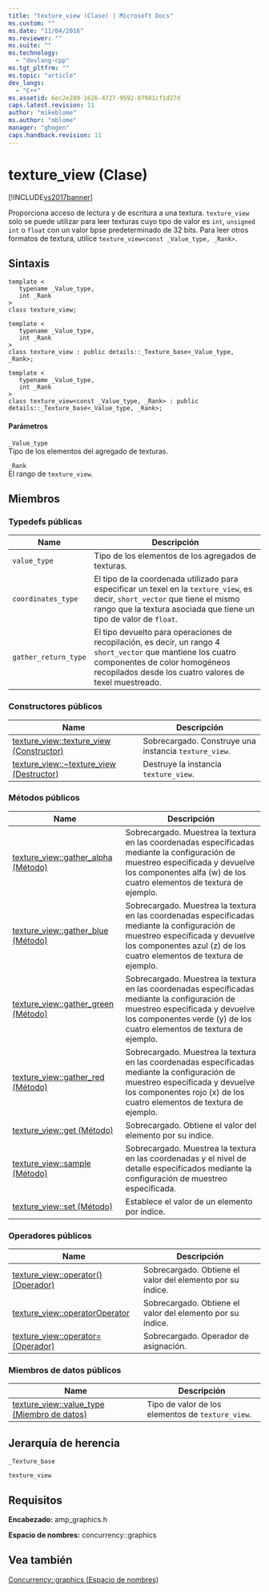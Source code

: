 ```yaml
---
title: "texture_view (Clase) | Microsoft Docs"
ms.custom: ""
ms.date: "11/04/2016"
ms.reviewer: ""
ms.suite: ""
ms.technology: 
  - "devlang-cpp"
ms.tgt_pltfrm: ""
ms.topic: "article"
dev_langs: 
  - "C++"
ms.assetid: 6ec2e289-1626-4727-9592-07981cf1d27d
caps.latest.revision: 11
author: "mikeblome"
ms.author: "mblome"
manager: "ghogen"
caps.handback.revision: 11
---
```

# texture_view (Clase)
[!INCLUDE[vs2017banner](../../../assembler/inline/includes/vs2017banner.md)]

Proporciona acceso de lectura y de escritura a una textura.  `texture_view` solo se puede utilizar para leer texturas cuyo tipo de valor es `int`, `unsigned int` o `float` con un valor bpse predeterminado de 32 bits.  Para leer otros formatos de textura, utilice `texture_view<const _Value_type, _Rank>`.  
  
## Sintaxis  
  
```  
template <  
   typename _Value_type,  
   int _Rank  
>  
class texture_view;  
  
template <  
   typename _Value_type,  
   int _Rank  
>  
class texture_view : public details::_Texture_base<_Value_type, _Rank>;  
  
template <  
   typename _Value_type,  
   int _Rank  
>  
class texture_view<const _Value_type, _Rank> : public details::_Texture_base<_Value_type, _Rank>;  
```  
  
#### Parámetros  
 `_Value_type`  
 Tipo de los elementos del agregado de texturas.  
  
 `_Rank`  
 El rango de `texture_view`.  
  
## Miembros  
  
### Typedefs públicas  
  
|Name|Descripción|  
|----------|-----------------|  
|`value_type`|Tipo de los elementos de los agregados de texturas.|  
|`coordinates_type`|El tipo de la coordenada utilizado para especificar un texel en la `texture_view`, es decir, `short_vector` que tiene el mismo rango que la textura asociada que tiene un tipo de valor de `float`.|  
|`gather_return_type`|El tipo devuelto para operaciones de recopilación, es decir, un rango 4 `short_vector` que mantiene los cuatro componentes de color homogéneos recopilados desde los cuatro valores de texel muestreado.|  
  
### Constructores públicos  
  
|Name|Descripción|  
|----------|-----------------|  
|[texture\_view::texture\_view \(Constructor\)](../Topic/texture_view::texture_view%20Constructor.md)|Sobrecargado.  Construye una instancia `texture_view`.|  
|[texture\_view::~texture\_view \(Destructor\)](../Topic/texture_view::~texture_view%20Destructor.md)|Destruye la instancia `texture_view`.|  
  
### Métodos públicos  
  
|Name|Descripción|  
|----------|-----------------|  
|[texture\_view::gather\_alpha \(Método\)](../Topic/texture_view::gather_alpha%20Method.md)|Sobrecargado.  Muestrea la textura en las coordenadas especificadas mediante la configuración de muestreo especificada y devuelve los componentes alfa \(w\) de los cuatro elementos de textura de ejemplo.|  
|[texture\_view::gather\_blue \(Método\)](../Topic/texture_view::gather_blue%20Method.md)|Sobrecargado.  Muestrea la textura en las coordenadas especificadas mediante la configuración de muestreo especificada y devuelve los componentes azul \(z\) de los cuatro elementos de textura de ejemplo.|  
|[texture\_view::gather\_green \(Método\)](../Topic/texture_view::gather_green%20Method.md)|Sobrecargado.  Muestrea la textura en las coordenadas especificadas mediante la configuración de muestreo especificada y devuelve los componentes verde \(y\) de los cuatro elementos de textura de ejemplo.|  
|[texture\_view::gather\_red \(Método\)](../Topic/texture_view::gather_red%20Method.md)|Sobrecargado.  Muestrea la textura en las coordenadas especificadas mediante la configuración de muestreo especificada y devuelve los componentes rojo \(x\) de los cuatro elementos de textura de ejemplo.|  
|[texture\_view::get \(Método\)](../Topic/texture_view::get%20Method.md)|Sobrecargado.  Obtiene el valor del elemento por su índice.|  
|[texture\_view::sample \(Método\)](../Topic/texture_view::sample%20Method.md)|Sobrecargado.  Muestrea la textura en las coordenadas y el nivel de detalle especificados mediante la configuración de muestreo especificada.|  
|[texture\_view::set \(Método\)](../Topic/texture_view::set%20Method.md)|Establece el valor de un elemento por índice.|  
  
### Operadores públicos  
  
|Name|Descripción|  
|----------|-----------------|  
|[texture\_view::operator\(\) \(Operador\)](../Topic/texture_view::operator\(\)%20Operator.md)|Sobrecargado.  Obtiene el valor del elemento por su índice.|  
|[texture\_view::operatorOperator](../Topic/texture_view::operatorOperator.md)|Sobrecargado.  Obtiene el valor del elemento por su índice.|  
|[texture\_view::operator\= \(Operador\)](../Topic/texture_view::operator=%20Operator.md)|Sobrecargado.  Operador de asignación.|  
  
### Miembros de datos públicos  
  
|Name|Descripción|  
|----------|-----------------|  
|[texture\_view::value\_type \(Miembro de datos\)](../Topic/texture_view::value_type%20Data%20Member.md)|Tipo de valor de los elementos de `texture_view`.|  
  
## Jerarquía de herencia  
 `_Texture_base`  
  
 `texture_view`  
  
## Requisitos  
 **Encabezado:** amp\_graphics.h  
  
 **Espacio de nombres:** concurrency::graphics  
  
## Vea también  
 [Concurrency::graphics \(Espacio de nombres\)](../../../parallel/amp/reference/concurrency-graphics-namespace.md)